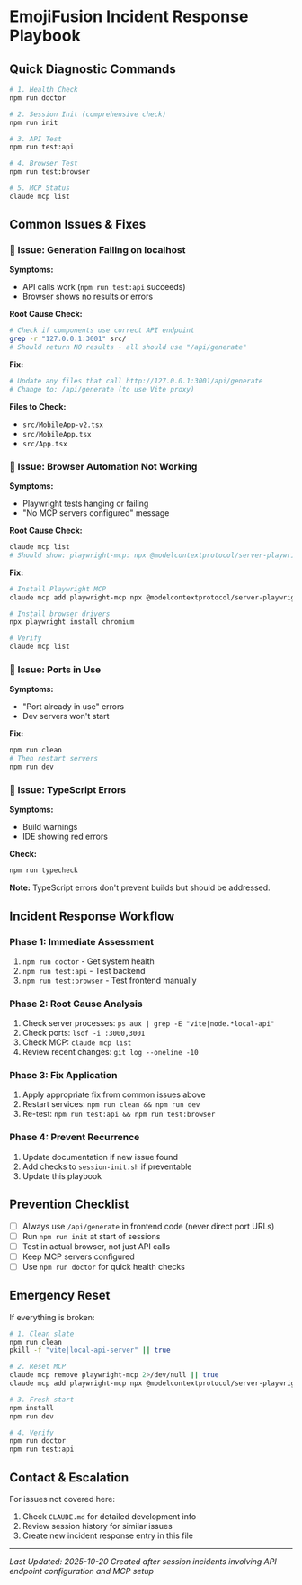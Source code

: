 # EmojiFusion Incident Response Playbook

## Quick Diagnostic Commands

```bash
# 1. Health Check
npm run doctor

# 2. Session Init (comprehensive check)
npm run init

# 3. API Test
npm run test:api

# 4. Browser Test  
npm run test:browser

# 5. MCP Status
claude mcp list
```

## Common Issues & Fixes

### 🚨 Issue: Generation Failing on localhost

**Symptoms:**
- API calls work (`npm run test:api` succeeds)
- Browser shows no results or errors

**Root Cause Check:**
```bash
# Check if components use correct API endpoint
grep -r "127.0.0.1:3001" src/
# Should return NO results - all should use "/api/generate"
```

**Fix:**
```bash
# Update any files that call http://127.0.0.1:3001/api/generate
# Change to: /api/generate (to use Vite proxy)
```

**Files to Check:**
- `src/MobileApp-v2.tsx`
- `src/MobileApp.tsx` 
- `src/App.tsx`

### 🚨 Issue: Browser Automation Not Working

**Symptoms:**
- Playwright tests hanging or failing
- "No MCP servers configured" message

**Root Cause Check:**
```bash
claude mcp list
# Should show: playwright-mcp: npx @modelcontextprotocol/server-playwright
```

**Fix:**
```bash
# Install Playwright MCP
claude mcp add playwright-mcp npx @modelcontextprotocol/server-playwright

# Install browser drivers
npx playwright install chromium

# Verify
claude mcp list
```

### 🚨 Issue: Ports in Use

**Symptoms:**
- "Port already in use" errors
- Dev servers won't start

**Fix:**
```bash
npm run clean
# Then restart servers
npm run dev
```

### 🚨 Issue: TypeScript Errors

**Symptoms:**
- Build warnings
- IDE showing red errors

**Check:**
```bash
npm run typecheck
```

**Note:** TypeScript errors don't prevent builds but should be addressed.

## Incident Response Workflow

### Phase 1: Immediate Assessment
1. `npm run doctor` - Get system health
2. `npm run test:api` - Test backend
3. `npm run test:browser` - Test frontend manually

### Phase 2: Root Cause Analysis
1. Check server processes: `ps aux | grep -E "vite|node.*local-api"`
2. Check ports: `lsof -i :3000,3001`
3. Check MCP: `claude mcp list`
4. Review recent changes: `git log --oneline -10`

### Phase 3: Fix Application
1. Apply appropriate fix from common issues above
2. Restart services: `npm run clean && npm run dev`
3. Re-test: `npm run test:api && npm run test:browser`

### Phase 4: Prevent Recurrence
1. Update documentation if new issue found
2. Add checks to `session-init.sh` if preventable
3. Update this playbook

## Prevention Checklist

- [ ] Always use `/api/generate` in frontend code (never direct port URLs)
- [ ] Run `npm run init` at start of sessions
- [ ] Test in actual browser, not just API calls
- [ ] Keep MCP servers configured
- [ ] Use `npm run doctor` for quick health checks

## Emergency Reset

If everything is broken:

```bash
# 1. Clean slate
npm run clean
pkill -f "vite|local-api-server" || true

# 2. Reset MCP
claude mcp remove playwright-mcp 2>/dev/null || true
claude mcp add playwright-mcp npx @modelcontextprotocol/server-playwright

# 3. Fresh start
npm install
npm run dev

# 4. Verify
npm run doctor
npm run test:api
```

## Contact & Escalation

For issues not covered here:
1. Check `CLAUDE.md` for detailed development info
2. Review session history for similar issues
3. Create new incident response entry in this file

---

*Last Updated: 2025-10-20*
*Created after session incidents involving API endpoint configuration and MCP setup*